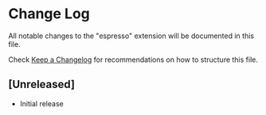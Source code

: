 # Change Log
All notable changes to the "espresso" extension will be documented in this file.

Check [Keep a Changelog](http://keepachangelog.com/) for recommendations on how to structure this file.

## [Unreleased]
- Initial release
